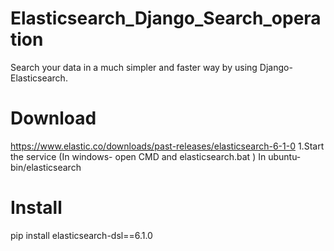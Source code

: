 # Elasticsearch_Django_Search_operation
Search your data in a much simpler and faster way by using Django-Elasticsearch.
# Download 
https://www.elastic.co/downloads/past-releases/elasticsearch-6-1-0
1.Start the service 
(In windows-
open CMD and elasticsearch.bat )
In ubuntu-
bin/elasticsearch

# Install 
pip install elasticsearch-dsl==6.1.0

